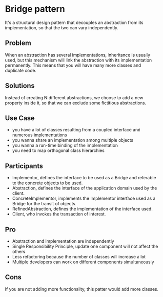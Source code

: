 # Bridge pattern

It's a structural design pattern that decouples an abstraction from its implementation, so that the two can vary independently.

## Problem

When an abstraction has several implementations, inheritance is usually used, but this mechanism will link the abstraction with its implementation permanently.
This means that you will have many more classes and duplicate code.

## Solutions

Instead of creating N different abstractions, we choose to add a new property inside it, so that we can exclude some fictitious abstractions.

## Use Case

- you have a lot of classes resulting from a coupled interface and numerous implementations
- you wanna share an implementation among multiple objects
- you wanna a run-time binding of the implementation
- you need to map orthogonal class hierarchies

## Participants

- Implementor, defines the interface to be used as a Bridge and referable to the concrete objects to be used.
- Abstraction, defines the interface of the application domain used by the client.
- ConcreteImplementor, implements the Implementor interface used as a Bridge for the transit of objects.
- RefinedAbstraction, defines the implementation of the interface used.
- Client, who invokes the transaction of interest.

## Pro

- Abstraction and implementation are independently
- Single Responsibility Principle, update one component will not affect the others
- Less refactoring because the number of classes will increase a lot
- Multiple developers can work on different components simultaneously

## Cons

If you are not adding more functionality, this patter would add more classes.
